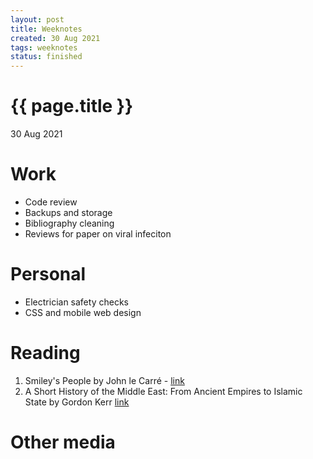 ```yaml
---
layout: post
title: Weeknotes
created: 30 Aug 2021
tags: weeknotes
status: finished
---
```


{{ page.title }}
================

<p class="meta">30 Aug 2021</p>

# Work
* Code review
* Backups and storage
* Bibliography cleaning
* Reviews for paper on viral infeciton

# Personal 
* Electrician safety checks
* CSS and mobile web design

# Reading
1. Smiley's People by John le Carré - [link](https://www.goodreads.com/book/show/18999.Smiley_s_People)
2. A Short History of the Middle East: From Ancient Empires to Islamic State by Gordon Kerr [link](https://www.goodreads.com/book/show/29456677-a-short-history-of-the-middle-east)

# Other media

